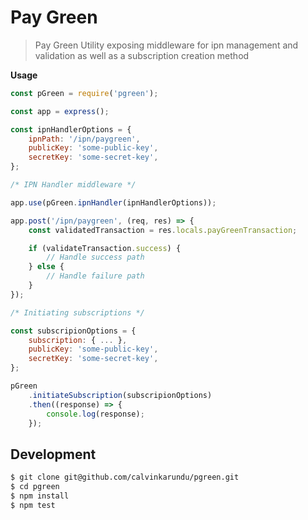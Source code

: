 # Pay Green

> Pay Green Utility exposing middleware for ipn management and validation as well as a subscription creation method

**Usage**

```js
const pGreen = require('pgreen');

const app = express();

const ipnHandlerOptions = {
    ipnPath: '/ipn/paygreen',
    publicKey: 'some-public-key',
    secretKey: 'some-secret-key',
};

/* IPN Handler middleware */

app.use(pGreen.ipnHandler(ipnHandlerOptions));

app.post('/ipn/paygreen', (req, res) => {
    const validatedTransaction = res.locals.payGreenTransaction;

    if (validateTransaction.success) {
        // Handle success path
    } else {
        // Handle failure path
    }
});

/* Initiating subscriptions */

const subscripionOptions = {
    subscription: { ... },
    publicKey: 'some-public-key',
    secretKey: 'some-secret-key',
};

pGreen
    .initiateSubscription(subscripionOptions)
    .then((response) => {
        console.log(response);
    });
```

## Development

```bash
$ git clone git@github.com/calvinkarundu/pgreen.git
$ cd pgreen
$ npm install
$ npm test
```